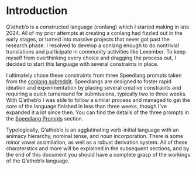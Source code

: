 # Introduction

Qʼathebʼo is a constructed language (conlang) which I started making in late 2024.  All of my prior attempts at creating a conlang had fizzled out in the early stages, or turned into massive projects that never got past the research phase.  I resolved to develop a conlang enough to do nontrivial translations and participate in community activities like Lexember.  To keep myself from overthinking every choice and dragging the process out, I decided to start this language with several constraints in place.

I ultimately chose these constraints from three Speedlang prompts taken from the [conlang subreddit](https://www.reddit.com/r/conlangs/).  Speedlangs are designed to foster rapid ideation and experimentation by placing several creative constraints and requiring a quick turnaround for submissions, typically two to three weeks.  With Qʼathebʼo I was able to follow a similar process and managed to get the core of the language finished in less than three weeks, though I've expanded it a lot since then.  You can find the details of the three prompts in the [Speedlang Prompts](#speedlang-prompts) section.

Typologically, Qʼathebʼo is an agglutinating verb-initial language with an animacy hierarchy, nominal tense, and noun incorporation.  There is some minor vowel assimilation, as well as a robust derivation system.  All of these charaterstics and more will be explained in the subsequent sections, and by the end of this document you should have a complete grasp of the workings of the Qʼathebʼo language.

